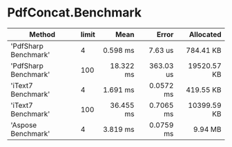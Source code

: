 # PdfConcat.Benchmark


|               Method | limit |      Mean |     Error |   Allocated |
|--------------------- |------ |----------:|----------:|------------:|
| 'PdfSharp Benchmark' |     4 |  0.598 ms |   7.63 us |   784.41 KB |
| 'PdfSharp Benchmark' |   100 | 18.322 ms | 363.03 us | 19520.57 KB |
|   'iText7 Benchmark' |     4 |  1.691 ms | 0.0572 ms |   419.55 KB |
|   'iText7 Benchmark' |   100 | 36.455 ms | 0.7065 ms | 10399.59 KB |
|   'Aspose Benchmark' |     4 |  3.819 ms | 0.0759 ms |     9.94 MB |